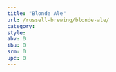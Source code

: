 ```yaml
---
title: "Blonde Ale"
url: /russell-brewing/blonde-ale/
category: 
style: 
abv: 0
ibu: 0
srm: 0
upc: 0
---
```



